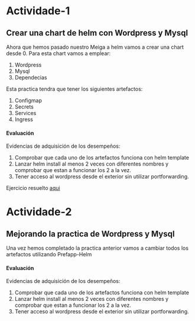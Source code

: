 # Actividade-1

## Crear una chart de helm con Wordpress y Mysql

Ahora que hemos pasado nuestro Meiga a helm vamos a crear una chart desde 0.
Para esta chart vamos a emplear:

 1. Wordpress
 1. Mysql
 1. Dependecias

Esta practica tendra que tener los siguientes artefactos:

1. Configmap
1. Secrets
1. Services
1. Ingress

#### Evaluación

Evidencias de adquisición de los desempeños:

1. Comprobar que cada uno de los artefactos funciona con helm template
1. Lanzar helm install al menos 2 veces con diferentes nombres y comprobar que estan a funcionar los 2 a la vez.
1. Tener acceso al wordpress desde el exterior sin utilizar portforwarding.

Ejercicio resuelto [aqui](https://github.com/prefapp/formacion/tree/master/cursos/helm/00_solucions/helm_wordpress)

# Actividade-2

## Mejorando la practica de Wordpress y Mysql

Una vez hemos completado la practica anterior vamos a cambiar todos los artefactos utilizando Prefapp-Helm

#### Evaluación

Evidencias de adquisición de los desempeños:

1. Comprobar que cada uno de los artefactos funciona con helm template
1. Lanzar helm install al menos 2 veces con diferentes nombres y comprobar que estan a funcionar los 2 a la vez.
1. Tener acceso al wordpress desde el exterior sin utilizar portforwarding.

